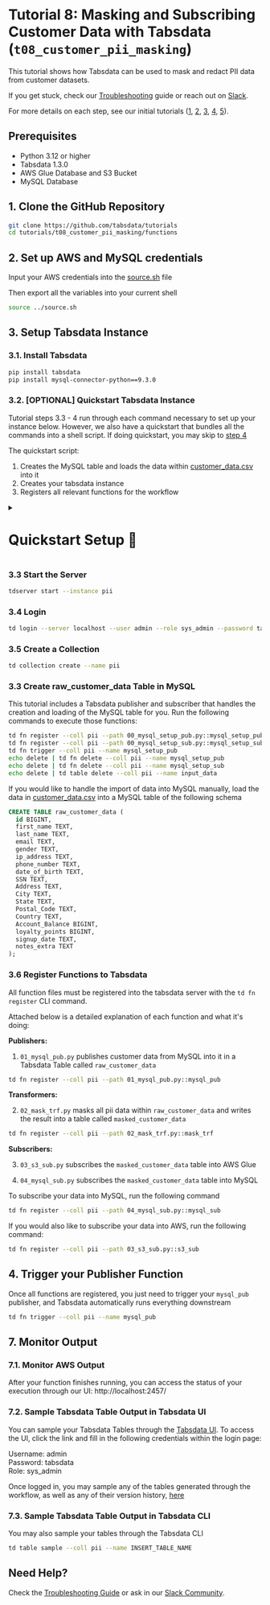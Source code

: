 # Tutorial 8: Masking and Subscribing Customer Data with Tabsdata (`t08_customer_pii_masking`)

This tutorial shows how Tabsdata can be used to mask and redact PII data from customer datasets. 

If you get stuck, check our [Troubleshooting](https://docs.tabsdata.com/latest/guide/10_troubleshooting/main.html) guide or reach out on [Slack](https://join.slack.com/t/tabsdata-community/shared_invite/zt-322toyigx-ZGFioMV2Gbza4bJDAR7wSQ).

For more details on each step, see our initial tutorials ([1](https://github.com/tabsdata/tutorials/tree/main/t01_csv_pub_sub), [2](https://github.com/tabsdata/tutorials/tree/main/t02_postgres_pub_sub), [3](https://github.com/tabsdata/tutorials/tree/main/t03_csv_iceberg_pub_sub), [4](https://github.com/tabsdata/tutorials_staging/tree/main/t04_gsheet_neon), [5](https://github.com/tabsdata/tutorials_staging/tree/main/t05_oracle_cdc)).

## Prerequisites

- Python 3.12 or higher
- Tabsdata 1.3.0
- AWS Glue Database and S3 Bucket
- MySQL Database

## 1. Clone the GitHub Repository

```sh
git clone https://github.com/tabsdata/tutorials
cd tutorials/t08_customer_pii_masking/functions
```

## 2. Set up AWS and MySQL credentials

Input your AWS credentials into the [source.sh](./source.sh) file

Then export all the variables into your current shell
```sh
source ../source.sh
```

## 3. Setup Tabsdata Instance

### 3.1. Install Tabsdata
```sh
pip install tabsdata
pip install mysql-connector-python==9.3.0
```

### 3.2. [OPTIONAL] Quickstart Tabsdata Instance 

Tutorial steps 3.3 - 4 run through each command necessary to set up your instance below. However, we also have a quickstart that bundles all the commands into a shell script. If doing quickstart, you may skip to [step 4](#4-trigger-your-publisher-function)

The quickstart script:
1. Creates the MySQL table and loads the data within [customer_data.csv](input/customer_data.csv) into it
2. Creates your tabsdata instance
3. Registers all relevant functions for the workflow

<details>
<summary><h1>Quickstart Setup 💨</h1></summary>

> If you would like your workflow to subscribe your data into AWS Glue, run the following command:
>
> ```sh
> source ../setup-tabsdata.sh aws
> ```
>
> If you do not want to connect with AWS and just have your data subscribed back into mysql, run the following command:
>
> ```sh
> source ../setup-tabsdata.sh
> ```
</details>



### 3.3 Start the Server

```sh
tdserver start --instance pii
```

### 3.4 Login

```sh
td login --server localhost --user admin --role sys_admin --password tabsdata
```

### 3.5 Create a Collection

```sh
td collection create --name pii
```

### 3.3 Create raw_customer_data Table in MySQL

This tutorial includes a Tabsdata publisher and subscriber that handles the creation and loading of the MySQL table for you. Run the following commands to execute those functions:

```sh
td fn register --coll pii --path 00_mysql_setup_pub.py::mysql_setup_pub
td fn register --coll pii --path 00_mysql_setup_sub.py::mysql_setup_sub
td fn trigger --coll pii --name mysql_setup_pub 
echo delete | td fn delete --coll pii --name mysql_setup_pub
echo delete | td fn delete --coll pii --name mysql_setup_sub
echo delete | td table delete --coll pii --name input_data
```

If you would like to handle the import of data into MySQL manually, load the data in [customer_data.csv](input/customer_data.csv) into a MySQL table of the following schema

```sql
CREATE TABLE raw_customer_data (
  id BIGINT,
  first_name TEXT,
  last_name TEXT,
  email TEXT,
  gender TEXT,
  ip_address TEXT,
  phone_number TEXT,
  date_of_birth TEXT,
  SSN TEXT,
  Address TEXT,
  City TEXT,
  State TEXT,
  Postal_Code TEXT,
  Country TEXT,
  Account_Balance BIGINT,
  loyalty_points BIGINT,
  signup_date TEXT,
  notes_extra TEXT
);
```

### 3.6 Register Functions to Tabsdata

All function files must be registered into the tabsdata server with the `td fn register` CLI command.

Attached below is a detailed explanation of each function and what it's doing:

**Publishers:**
1. `01_mysql_pub.py` publishes customer data from MySQL into  it in a Tabsdata Table called `raw_customer_data`

```sh
td fn register --coll pii --path 01_mysql_pub.py::mysql_pub
```

**Transformers:**

2. `02_mask_trf.py` masks all pii data within `raw_customer_data` and writes the result into a table called `masked_customer_data`

```sh
td fn register --coll pii --path 02_mask_trf.py::mask_trf
```

**Subscribers:**

3. `03_s3_sub.py` subscribes the `masked_customer_data` table into AWS Glue

4. `04_mysql_sub.py` subscribes the `masked_customer_data` table into MySQL



To subscribe your data into MySQL, run the following command

```sh
td fn register --coll pii --path 04_mysql_sub.py::mysql_sub
```

If you would also like to subscribe your data into AWS, run the following command:

```sh
td fn register --coll pii --path 03_s3_sub.py::s3_sub
```

## 4. Trigger your Publisher Function

Once all functions are registered, you just need to trigger your `mysql_pub` publisher, and Tabsdata automatically runs everything downstream

```sh
td fn trigger --coll pii --name mysql_pub
```

## 7. Monitor Output

### 7.1. Monitor AWS Output
After your function finishes running, you can access the status of your execution through our UI: http://localhost:2457/

### 7.2. Sample Tabsdata Table Output in Tabsdata UI
You can sample your Tabsdata Tables through the [Tabsdata UI](http://localhost:2457/). To access the UI, click the link and fill in the following credentials within the login page:

Username: admin  
Password: tabsdata  
Role: sys_admin  

Once logged in, you may sample any of the tables generated through the workflow, as well as any of their version history, [here](http://localhost:2457/collections/pii)

### 7.3. Sample Tabsdata Table Output in Tabsdata CLI
You may also sample your tables through the Tabsdata CLI

```sh
td table sample --coll pii --name INSERT_TABLE_NAME
```


## Need Help?

Check the [Troubleshooting Guide](https://docs.tabsdata.com/latest/guide/10_troubleshooting/main.html) or ask in our [Slack Community](https://join.slack.com/t/tabsdata-community/shared_invite/zt-322toyigx-ZGFioMV2Gbza4bJDAR7wSQ).

